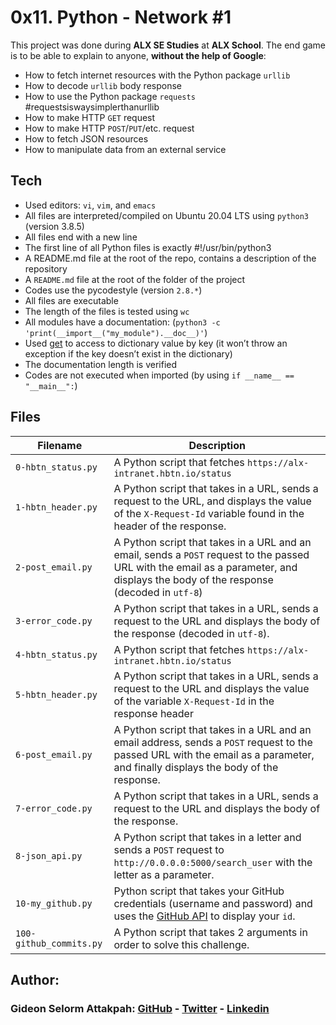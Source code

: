 # 0x11. Python - Network #1

This project was done during **ALX SE Studies** at **ALX School**. The end game is to be able to explain to anyone, **without the help of Google**:
* How to fetch internet resources with the Python package `urllib`
* How to decode `urllib` body response
* How to use the Python package `requests` #requestsiswaysimplerthanurllib
* How to make HTTP `GET` request
* How to make HTTP `POST`/`PUT`/etc. request
* How to fetch JSON resources
* How to manipulate data from an external service

## Tech
* Used editors: `vi`, `vim`, and `emacs`
* All files are interpreted/compiled on Ubuntu 20.04 LTS using `python3` (version 3.8.5)
* All files end with a new line
* The first line of all Python files is exactly #!/usr/bin/python3
* A README.md file at the root of the repo, contains a description of the repository
* A `README.md` file at the root of the folder of the project
* Codes use the pycodestyle (version `2.8.*`)
* All files are executable
* The length of the files is tested using `wc`
* All modules have a documentation: (`python3 -c 'print(__import__("my_module").__doc__)'`)
* Used <a href="/rltoken/ddDVKG3F084DP9byugbABw" title="get" target="_blank">get</a> to access to dictionary value by key (it won’t throw an exception if the key doesn’t exist in the dictionary)
* The documentation length is verified
* Codes are not executed when imported (by using `if __name__ == "__main__":`)

## Files

| Filename | Description |
| -------- | ----------- |
| `0-hbtn_status.py` | A Python script that fetches `https://alx-intranet.hbtn.io/status` |
| `1-hbtn_header.py` | A Python script that takes in a URL, sends a request to the URL, and displays the value of the `X-Request-Id` variable found in the header of the response. |
| `2-post_email.py` | A Python script that takes in a URL and an email, sends a `POST` request to the passed URL with the email as a parameter, and displays the body of the response (decoded in `utf-8`) |
| `3-error_code.py` | A Python script that takes in a URL, sends a request to the URL and displays the body of the response (decoded in `utf-8`). |
| `4-hbtn_status.py` | A Python script that fetches `https://alx-intranet.hbtn.io/status` |
| `5-hbtn_header.py` | A Python script that takes in a URL, sends a request to the URL and displays the value of the variable `X-Request-Id` in the response header |
| `6-post_email.py` | A Python script that takes in a URL and an email address, sends a `POST` request to the passed URL with the email as a parameter, and finally displays the body of the response. |
| `7-error_code.py` | A Python script that takes in a URL, sends a request to the URL and displays the body of the response. |
| `8-json_api.py` | A Python script that takes in a letter and sends a `POST` request to `http://0.0.0.0:5000/search_user` with the letter as a parameter. |
| `10-my_github.py` | Python script that takes your GitHub credentials (username and password) and uses the <a href="/rltoken/LjPfW9hW_55YwijGVofyTQ" title="GitHub API" target="_blank">GitHub API</a> to display your `id`. |
| `100-github_commits.py` | A Python script that takes 2 arguments in order to solve this challenge. |

## Author:
### Gideon Selorm Attakpah: [GitHub](https://github.com/iamgideonchrist) - [Twitter](https://twitter.com/iamgideonchrist) - [Linkedin](https://www.linkedin.com/in/iamgideonchrist/)
